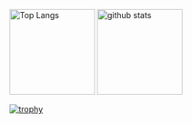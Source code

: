 <p align="left"> 
  <img alt="Top Langs" height="150px" src="https://github-readme-stats.vercel.app/api/top-langs/?username=ao9s&layout=compact&count_private=true&show_icons=true&theme=onedark" />
  <img alt="github stats" height="150px" src="https://github-readme-stats.vercel.app/api?username=ao9s&count_private=true&show_icons=true&show_icons=true&theme=onedark" />
</p>

[![trophy](https://github-profile-trophy.vercel.app/?username=ao9s&theme=onedark&column=7)](https://github.com/ryo-ma/github-profile-trophy)
